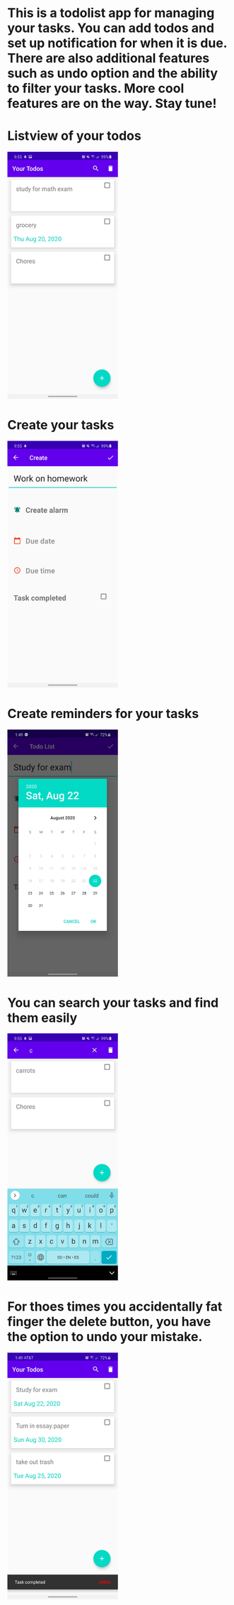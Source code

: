 # This is a todolist app for managing your tasks. You can add todos and set up notification for when it is due. There are also additional features such as undo option and the ability to filter your tasks. More cool features are on the way. Stay tune!

# Listview of your todos
<img src="images/seeTasks.png" width="250">


# Create your tasks
<img src="images/createTask.png" width="250">


# Create reminders for your tasks
<img src="images/createAlarm.png" width="250">


# You can search your tasks and find them easily
<img src="images/filterTask.png" width="250">



# For thoes times you accidentally fat finger the delete button, you have the option to undo your mistake.
<img src="images/undoTasks.png" width="250">
